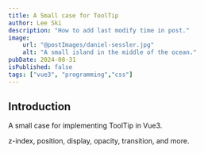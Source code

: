 ```yaml
---
title: A Small case for ToolTip
author: Lee Ski
description: "How to add last modify time in post."
image:
    url: "@postImages/daniel-sessler.jpg"
    alt: "A small island in the middle of the ocean."
pubDate: 2024-08-31
isPublished: false
tags: ["vue3", "programming","css"]
---
```


## Introduction

A small case for implementing ToolTip in Vue3.

z-index, position, display, opacity, transition, and more.
